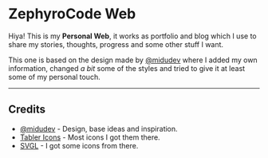 # ZephyroCode Web

Hiya! This is my **Personal Web**, it works as portfolio and blog which I use to share my stories, thoughts, progress and some other stuff I want.

This one is based on the design made by [@midudev]('https://github.com/midudev') where I added my own information, changed _a bit_ some of the styles and tried to give it at least some of my personal touch.

---

## Credits

- [@midudev]('https://github.com/midudev') - Design, base ideas and inspiration.
- [Tabler Icons]('https://tabler.io/icons') - Most icons I got them there.
- [SVGL]('https://svgl.vercel.app') - I got some icons from there.
